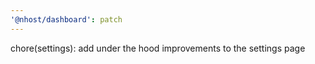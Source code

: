 ```yaml
---
'@nhost/dashboard': patch
---
```


chore(settings): add under the hood improvements to the settings page
